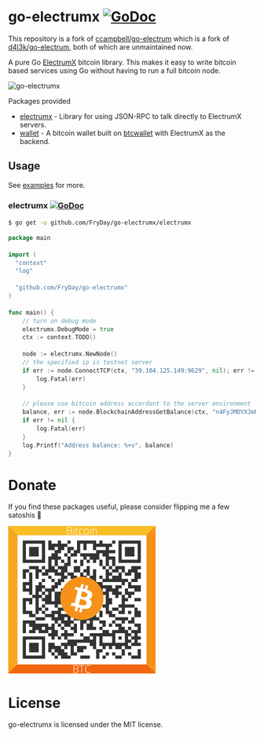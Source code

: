 # go-electrumx [![GoDoc](https://godoc.org/github.com/FryDay/go-electrumx?status.svg)](https://godoc.org/github.com/FryDay/go-electrumx)

This repository is a fork of [ccampbell/go-electrum](https://github.com/ccampbell/go-electrum) which is a fork of [d4l3k/go-electrum](https://github.com/d4l3k/go-electrum), both of which are unmaintained now.

A pure Go [ElectrumX](https://electrumx.readthedocs.io/) bitcoin library. This makes it easy to write bitcoin based services using Go without having to run a full bitcoin node.

![go-electrumx](/media/logo.png)

Packages provided

- [electrumx](https://godoc.org/github.com/FryDay/go-electrumx/electrumx) - Library for using JSON-RPC to talk directly to ElectrumX servers.
- [wallet](https://godoc.org/github.com/FryDay/go-electrumx/wallet) - A bitcoin wallet built on [btcwallet](https://github.com/btcsuite/btcwallet) with ElectrumX as the backend.

## Usage

See [examples](https://github.com/FryDay/go-electrumx/tree/master/examples) for more.

### electrumx [![GoDoc](https://godoc.org/github.com/FryDay/go-electrumx/electrumx?status.svg)](https://godoc.org/github.com/FryDay/go-electrumx/electrumx)

```bash
$ go get -u github.com/FryDay/go-electrumx/electrumx
```

```go
package main

import (
  "context"
  "log"

  "github.com/FryDay/go-electrumx"
)

func main() {
    // turn on debug mode
    electrumx.DebugMode = true
    ctx := context.TODO()

	node := electrumx.NewNode()
    // the specified ip is testnet server
	if err := node.ConnectTCP(ctx, "39.104.125.149:9629", nil); err != nil {
		log.Fatal(err)
	}

    // please use bitcoin address accordant to the server environment
	balance, err := node.BlockchainAddressGetBalance(ctx, "n4FyJMDYXJmPEm7cffFLrwLXvGWn8cW9q2")
	if err != nil {
		log.Fatal(err)
	}
	log.Printf("Address balance: %+v", balance)
}
```

# Donate

If you find these packages useful, please consider flipping me a few satoshis :hugs:

<img src="https://github.com/FryDay/go-electrumx/raw/master/media/qr.png" alt="bc1qdlg5jwyaa7gyx2gxdmtqhz4l7uy09xy4rrjfm4" title="bc1qdlg5jwyaa7gyx2gxdmtqhz4l7uy09xy4rrjfm4" width="300px" />

# License

go-electrumx is licensed under the MIT license.
